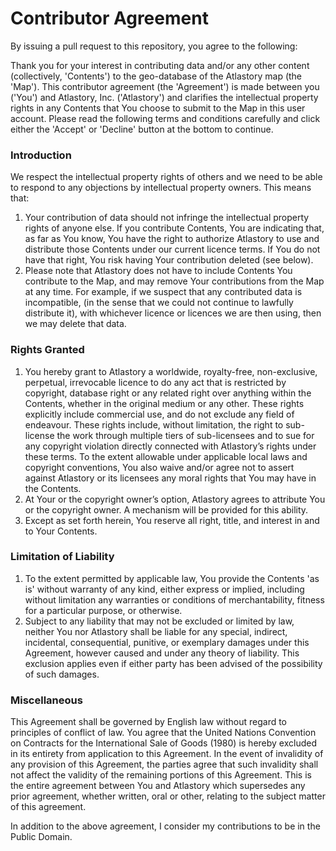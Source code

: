 # Contributor Agreement

By issuing a pull request to this repository, you agree to the following:

Thank you for your interest in contributing data and/or any other content (collectively, 'Contents') to the geo-database of the Atlastory map (the 'Map'). This contributor agreement (the 'Agreement') is made between you ('You') and Atlastory, Inc. ('Atlastory') and clarifies the intellectual property rights in any Contents that You choose to submit to the Map in this user account. Please read the following terms and conditions carefully and click either the 'Accept' or 'Decline' button at the bottom to continue.

### Introduction

We respect the intellectual property rights of others and we need to be able to respond to any objections by intellectual property owners. This means that:

1. Your contribution of data should not infringe the intellectual property rights of anyone else. If you contribute Contents, You are indicating that, as far as You know, You have the right to authorize Atlastory to use and distribute those Contents under our current licence terms. If You do not have that right, You risk having Your contribution deleted (see below).
2. Please note that Atlastory does not have to include Contents You contribute to the Map, and may remove Your contributions from the Map at any time. For example, if we suspect that any contributed data is incompatible, (in the sense that we could not continue to lawfully distribute it), with whichever licence or licences we are then using, then we may delete that data.

### Rights Granted

1. You hereby grant to Atlastory a worldwide, royalty-free, non-exclusive, perpetual, irrevocable licence to do any act that is restricted by copyright, database right or any related right over anything within the Contents, whether in the original medium or any other. These rights explicitly include commercial use, and do not exclude any field of endeavour. These rights include, without limitation, the right to sub-license the work through multiple tiers of sub-licensees and to sue for any copyright violation directly connected with Atlastory’s rights under these terms. To the extent allowable under applicable local laws and copyright conventions, You also waive and/or agree not to assert against Atlastory or its licensees any moral rights that You may have in the Contents.
2. At Your or the copyright owner’s option, Atlastory agrees to attribute You or the copyright owner. A mechanism will be provided for this ability.
3. Except as set forth herein, You reserve all right, title, and interest in and to Your Contents.

### Limitation of Liability

1. To the extent permitted by applicable law, You provide the Contents 'as is' without warranty of any kind, either express or implied, including without limitation any warranties or conditions of merchantability, fitness for a particular purpose, or otherwise.
2. Subject to any liability that may not be excluded or limited by law, neither You nor Atlastory shall be liable for any special, indirect, incidental, consequential, punitive, or exemplary damages under this Agreement, however caused and under any theory of liability. This exclusion applies even if either party has been advised of the possibility of such damages.

### Miscellaneous

This Agreement shall be governed by English law without regard to principles of conflict of law. You agree that the United Nations Convention on Contracts for the International Sale of Goods (1980) is hereby excluded in its entirety from application to this Agreement. In the event of invalidity of any provision of this Agreement, the parties agree that such invalidity shall not affect the validity of the remaining portions of this Agreement. This is the entire agreement between You and Atlastory which supersedes any prior agreement, whether written, oral or other, relating to the subject matter of this agreement.

In addition to the above agreement, I consider my contributions to be in the Public Domain.
